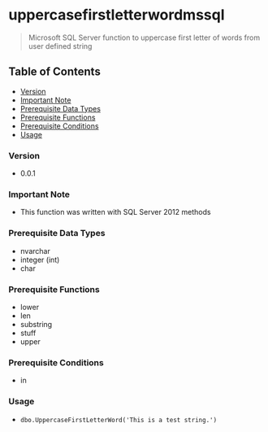 # uppercasefirstletterwordmssql
> Microsoft SQL Server function to uppercase first letter of words from user defined string

## Table of Contents
* [Version](#version)
* [Important Note](#important-note)
* [Prerequisite Data Types](#prerequisite-data-types)
* [Prerequisite Functions](#prerequisite-functions)
* [Prerequisite Conditions](#prerequisite-conditions)
* [Usage](#usage)

### Version
* 0.0.1

### **Important Note**
* This function was written with SQL Server 2012 methods

### Prerequisite Data Types
* nvarchar
* integer (int)
* char

### Prerequisite Functions
* lower
* len
* substring
* stuff
* upper

### Prerequisite Conditions
* in

### Usage
* `dbo.UppercaseFirstLetterWord('This is a test string.')`
